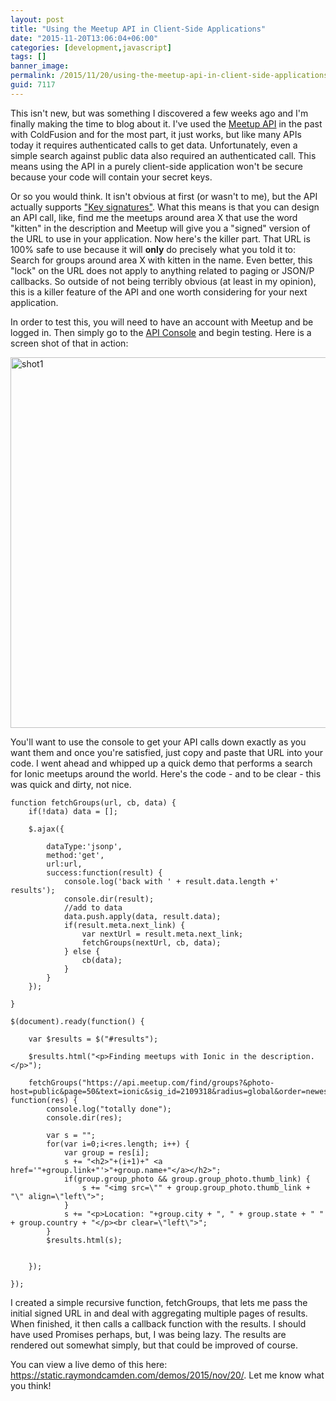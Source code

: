 ```yaml
---
layout: post
title: "Using the Meetup API in Client-Side Applications"
date: "2015-11-20T13:06:04+06:00"
categories: [development,javascript]
tags: []
banner_image: 
permalink: /2015/11/20/using-the-meetup-api-in-client-side-applications
guid: 7117
---
```


This isn't new, but was something I discovered a few weeks ago and I'm finally making the time to blog about it. I've used the  <a href="https://secure.meetup.com/meetup_api">Meetup API</a> in the past with ColdFusion and for the most part, it just works, but like many APIs today it requires authenticated calls to get data. Unfortunately, even a simple search against public data also required an authenticated call. This means using the API in a purely client-side application won't be secure because your code will contain your secret keys.

<!--more-->

Or so you would think. It isn't obvious at first (or wasn't to me), but the API actually supports <a href="http://www.meetup.com/meetup_api/auth/#keysign">"Key signatures"</a>. What this means is that you can design an API call, like, find me the meetups around area X that use the word "kitten" in the description and Meetup will give you a "signed" version of the URL to use in your application. Now here's the killer part. That URL is 100% safe to use because it will <strong>only</strong> do precisely what you told it to: Search for groups around area X with kitten in the name. Even better, this "lock" on the URL does not apply to anything related to paging or JSON/P callbacks. So outside of not being terribly obvious (at least in my opinion), this is a killer feature of the API and one worth considering for your next application.

In order to test this, you will need to have an account with Meetup and be logged in. Then simply go to the <a href="https://secure.meetup.com/meetup_api/console/">API Console</a> and begin testing. Here is a screen shot of that in action:

<img src="https://static.raymondcamden.com/images/wp-content/uploads/2015/11/shot13.png" alt="shot1" width="750" height="593" class="aligncenter size-full wp-image-7119 imgborder" />

You'll want to use the console to get your API calls down exactly as you want them and once you're satisfied, just copy and paste that URL into your code. I went ahead and whipped up a quick demo that performs a search for Ionic meetups around the world. Here's the code - and to be clear - this was quick and dirty, not nice.

<pre><code class="language-javascript">function fetchGroups(url, cb, data) {
	if(!data) data = [];
	
	$.ajax({
		
		dataType:'jsonp',
		method:'get',
		url:url,
		success:function(result) {
			console.log('back with ' + result.data.length +' results');
			console.dir(result);
			//add to data
			data.push.apply(data, result.data);
			if(result.meta.next_link) {
				var nextUrl = result.meta.next_link;
				fetchGroups(nextUrl, cb, data);
			} else {
				cb(data);	
			}
		}
	});	
	
}

$(document).ready(function() {
	
	var $results = $(&quot;#results&quot;);

	$results.html(&quot;&lt;p&gt;Finding meetups with Ionic in the description.&lt;/p&gt;&quot;);

	fetchGroups(&quot;https://api.meetup.com/find/groups?&amp;photo-host=public&amp;page=50&amp;text=ionic&amp;sig_id=2109318&amp;radius=global&amp;order=newest&amp;sig=ad335a79ccce2b1bb65b27fe10ea6836305e5533&amp;callback=?&quot;, function(res) {
		console.log(&quot;totally done&quot;);
		console.dir(res);	

		var s = &quot;&quot;;
		for(var i=0;i&lt;res.length; i++) {
			var group = res[i];
			s += &quot;&lt;h2&gt;&quot;+(i+1)+&quot; &lt;a href='&quot;+group.link+&quot;'&gt;&quot;+group.name+&quot;&lt;/a&gt;&lt;/h2&gt;&quot;;
			if(group.group_photo &amp;&amp; group.group_photo.thumb_link) {
				s += &quot;&lt;img src=\&quot;&quot; + group.group_photo.thumb_link + &quot;\&quot; align=\&quot;left\&quot;&gt;&quot;;
			}
			s += &quot;&lt;p&gt;Location: &quot;+group.city + &quot;, &quot; + group.state + &quot; &quot; + group.country + &quot;&lt;/p&gt;&lt;br clear=\&quot;left\&quot;&gt;&quot;;
		}
		$results.html(s);
		
		
	});
		
});</code></pre>

I created a simple recursive function, fetchGroups, that lets me pass the initial signed URL in and deal with aggregating multiple pages of results. When finished, it then calls a callback function with the results. I should have used Promises perhaps, but, I was being lazy. The results are rendered out somewhat simply, but that could be improved of course.

You can view a live demo of this here: <a href="https://static.raymondcamden.com/demos/2015/nov/20/index.html">https://static.raymondcamden.com/demos/2015/nov/20/</a>. Let me know what you think!
